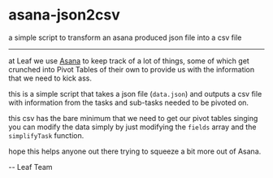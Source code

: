 # asana-json2csv

a simple script to transform an asana produced json file into a csv file

---

at Leaf we use [Asana](https://www.asana.com/) to keep track of a lot of things, some of which get crunched into Pivot Tables of their own to provide us with the information that we need to kick ass.

this is a simple script that takes a json file (`data.json`) and outputs a csv file with information from the tasks and sub-tasks needed to be pivoted on.

this csv has the bare minimum that we need to get our pivot tables singing you can modify the data simply by just modifying the `fields` array and the `simplifyTask` function.

hope this helps anyone out there trying to squeeze a bit more out of Asana.

--
Leaf Team
